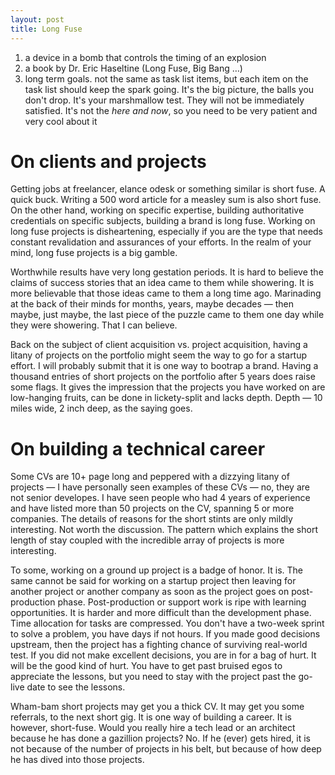 ```yaml
---
layout: post
title: Long Fuse
---
```


1. a device in a bomb that controls the timing of an explosion
2. a book by Dr. Eric Haseltine (Long Fuse, Big Bang …)
3. long term goals. not the same as task list items, but each item on the task list should keep the spark going. It's the big picture, the balls you don't drop. It's your marshmallow test. They will not be immediately satisfied. It's not the *here and now*, so you need to be very patient and very cool about it

# On clients and projects

Getting jobs at freelancer, elance odesk or something similar is short fuse. A quick buck. Writing a 500 word article for a measley sum is also short fuse. On the other hand, working on specific expertise, building authoritative credentials on specific subjects, building a brand is long fuse. Working on long fuse projects is disheartening, especially if you are the type that needs constant revalidation and assurances of your efforts. In the realm of your mind, long fuse projects is a big gamble.

Worthwhile results have very long gestation periods. It is hard to believe the claims of success stories that an idea came to them while showering. It is more believable that those ideas came to them a long time ago. Marinading at the back of their minds for months, years, maybe decades &mdash; then maybe, just maybe, the last piece of the puzzle came to them one day while they were showering. That I can believe.

Back on the subject of client acquisition vs. project acquisition, having a litany of projects on the portfolio might seem the way to go for a startup effort. I will probably submit that it is one way to bootrap a brand. Having a thousand entries of short projects on the portfolio after 5 years does raise some flags. It gives the impression that the projects you have worked on are low-hanging fruits, can be done in lickety-split and lacks depth. Depth &mdash; 10 miles wide, 2 inch deep, as the saying goes. 


# On building a technical career

Some CVs are 10+ page long and peppered with a dizzying litany of projects &mdash; I have personally seen examples of these CVs &mdash; no, they are not senior developes. I have seen people who had 4 years of experience and have listed more than 50 projects on the CV, spanning 5 or more companies. The details of reasons for the short stints are only mildly interesting. Not worth the discussion. The pattern which explains the short length of stay coupled with the incredible array of projects is more interesting.  

To some, working on a ground up project is a badge of honor. It is. The same cannot be said for working on a startup project then leaving for another project or another company as soon as the project goes on post-production phase. Post-production or support work is ripe with learning opportunities. It is harder and more difficult than the development phase. Time allocation for tasks  are compressed. You don't have a two-week sprint to solve a problem, you have days if not hours. If you made good decisions upstream, then the project has a fighting chance of surviving real-world test. If you did not make excellent decisions, you are in for a bag of hurt. It will be the good kind of hurt. You have to get past bruised egos to appreciate the lessons, but you need to stay with the project past the go-live date to see the lessons.  

Wham-bam short projects may get you a thick CV. It may get you some referrals, to the next short gig. It is one way of building a career. It is however, short-fuse. Would you really hire a tech lead or an architect because he has done a gazillion projects? No. If he (ever) gets hired, it is not because of the number of projects in his belt, but because of how deep he has dived into those projects.









